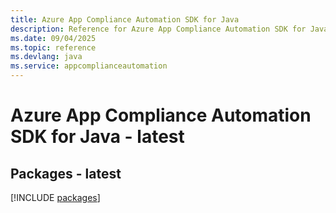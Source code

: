 ```yaml
---
title: Azure App Compliance Automation SDK for Java
description: Reference for Azure App Compliance Automation SDK for Java
ms.date: 09/04/2025
ms.topic: reference
ms.devlang: java
ms.service: appcomplianceautomation
---
```

# Azure App Compliance Automation SDK for Java - latest
## Packages - latest
[!INCLUDE [packages](app-compliance-automation-index.md)]